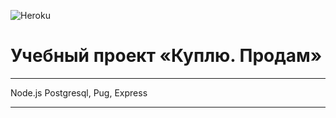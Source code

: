 ![Heroku](https://pyheroku-badge.herokuapp.com/?app=deniolp-buy-sell&style=plastic)
# Учебный проект «Куплю. Продам»
---

Node.js Postgresql, Pug, Express

---
